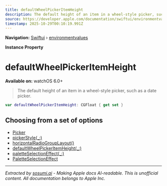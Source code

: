 ```yaml
---
title: defaultWheelPickerItemHeight
description: The default height of an item in a wheel-style picker, such as a date picker.
source: https://developer.apple.com/documentation/swiftui/environmentvalues/defaultwheelpickeritemheight
timestamp: 2025-10-29T00:10:19.991Z
---
```


**Navigation:** [Swiftui](/documentation/swiftui) › [environmentvalues](/documentation/swiftui/environmentvalues)

**Instance Property**

# defaultWheelPickerItemHeight

**Available on:** watchOS 6.0+

> The default height of an item in a wheel-style picker, such as a date picker.

```swift
var defaultWheelPickerItemHeight: CGFloat { get set }
```

## Choosing from a set of options

- [Picker](/documentation/swiftui/picker)
- [pickerStyle(_:)](/documentation/swiftui/view/pickerstyle(_:))
- [horizontalRadioGroupLayout()](/documentation/swiftui/view/horizontalradiogrouplayout())
- [defaultWheelPickerItemHeight(_:)](/documentation/swiftui/view/defaultwheelpickeritemheight(_:))
- [paletteSelectionEffect(_:)](/documentation/swiftui/view/paletteselectioneffect(_:))
- [PaletteSelectionEffect](/documentation/swiftui/paletteselectioneffect)

---

*Extracted by [sosumi.ai](https://sosumi.ai) - Making Apple docs AI-readable.*
*This is unofficial content. All documentation belongs to Apple Inc.*
